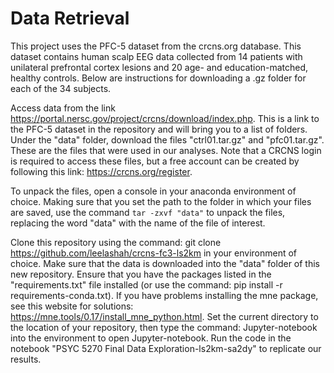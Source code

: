 # Data Retrieval

This project uses the PFC-5 dataset from the crcns.org database. This dataset contains human scalp EEG data collected from 14 patients with unilateral prefrontal cortex lesions and 20 age- and education-matched, healthy controls. Below are instructions for downloading a .gz folder for each of the 34 subjects.

Access data from the link https://portal.nersc.gov/project/crcns/download/index.php. This is a link to the PFC-5 dataset in the repository and will bring you to a list of folders. Under the "data" folder, download the files "ctrl01.tar.gz" and "pfc01.tar.gz". These are the files that were used in our analyses. Note that a CRCNS login is required to access these files, but a free account can be created by following this link: https://crcns.org/register.

To unpack the files, open a console in your anaconda environment of choice. Making sure that you set the path to the folder in which your files are saved, use the command ```tar -zxvf "data"``` to unpack the files, replacing the word "data" with the name of the file of interest.

Clone this repository using the command: git clone https://github.com/leelashah/crcns-fc3-ls2km in your environment of choice. Make sure that the data is downloaded into the "data" folder of this new repository. Ensure that you have the packages listed in the "requirements.txt" file installed (or use the command: pip install -r requirements-conda.txt). If you have problems installing the mne package, see this website for solutions: https://mne.tools/0.17/install_mne_python.html. Set the current directory to the location of your repository, then type the command: Jupyter-notebook into the environment to open Jupyter-notebook. Run the code in the notebook "PSYC 5270 Final Data Exploration-ls2km-sa2dy" to replicate our results.
    
